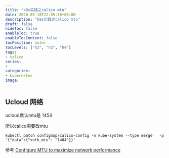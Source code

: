 ```yaml
---
title: "k8s实践之calico mtu"
date: 2020-05-18T22:55:18+08:00
description: "k8s实践之calico mtu"
draft: false
hideToc: false
enableToc: true
enableTocContent: false
tocPosition: outer
tocLevels: ["h2", "h3", "h4"]
tags: 
- calico
series:
-
categories: 
- kubernetes
image:
---
```



## Ucloud 网络

ucloud默认mtu是 1454

所以calico需要改mtu

```
kubectl patch configmap/calico-config -n kube-system --type merge   -p '{"data":{"veth_mtu": "1404"}}'
```

参考 [Configure MTU to maximize network performance](https://docs.projectcalico.org/networking/mtu)
